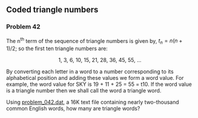 ﻿## Coded triangle numbers
### Problem 42

The n<sup>th</sup> term of the sequence of triangle numbers is given by, $t_n = n(n+1)/2$; so the first ten triangle numbers are:

<p align="center">1, 3, 6, 10, 15, 21, 28, 36, 45, 55, ...</p>

By converting each letter in a word to a number corresponding to its alphabetical position and adding these values we form a word value. For example, the word value for SKY is 19 + 11 + 25 = 55 = t10. If the word value is a triangle number then we shall call the word a triangle word.

Using [problem_042.dat](../Data/problem_042.dat), a 16K text file containing nearly two-thousand common English words, how many are triangle words?